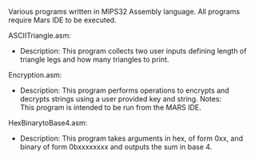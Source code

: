 
Various programs written in MIPS32 Assembly language.
All programs require Mars IDE to be executed.

ASCIITriangle.asm:
- Description: This program collects two user inputs defining length of triangle legs and how many triangles to print.

Encryption.asm:
- Description: This program performs operations to encrypts and decrypts strings using a user provided key and string. 
Notes:       
This program is intended to be run from the MARS IDE. 

HexBinarytoBase4.asm:
- Description: This program takes arguments in hex, of form 0xx, and binary of form 0bxxxxxxxx and outputs the sum in base 4.
